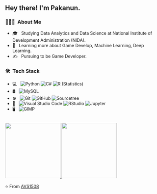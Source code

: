<h2> Hey there! I'm Pakanun.</h2>

<h3> 👨🏻‍💻 &nbsp;About Me </h3>

- 🎓 &nbsp; Studying Data Analytics and Data Science at National Institute of Development Administration (NIDA).
- 🌱 &nbsp; Learning more about Game Develop, Machine Learning, Deep Learning.
- ✍️ &nbsp; Pursuing to be Game Developer.

<h3> 🛠 &nbsp;Tech Stack</h3>

- 💻 &nbsp;
  ![Python](https://img.shields.io/badge/-Python-333333?style=flat&logo=python)
  ![C#](https://img.shields.io/badge/-C#-333333?style=flat&logo=C%2B%2B&logoColor=00599C)
  ![R (Statistics)](https://img.shields.io/badge/-R-333333?style=flat&logo=R&logoColor=276DC3)
- 🛢 &nbsp;
  ![MySQL](https://img.shields.io/badge/-MySQL-333333?style=flat&logo=mysql)
- ⚙️ &nbsp;
  ![Git](https://img.shields.io/badge/-Git-333333?style=flat&logo=git)
  ![GitHub](https://img.shields.io/badge/-GitHub-333333?style=flat&logo=github)
  ![Sourcetree](https://img.shields.io/badge/-Sourcetree-333333?style=flat&logo=markdown)
- 🔧 &nbsp;
  ![Visual Studio Code](https://img.shields.io/badge/-Visual%20Studio%20Code-333333?style=flat&logo=visual-studio-code&logoColor=007ACC)
  ![RStudio](https://img.shields.io/badge/-RStudio-333333?style=flat&logo=rstudio)
  ![Jupyter](https://img.shields.io/badge/-Jupyter-333333?style=flat&logo=eclipse-ide&logoColor=2C2255)
- 🖥 &nbsp;
  ![GIMP](https://img.shields.io/badge/-GIMP-333333?style=flat&logo=adobe-illustrator)

<br/>

<a href="https://github.com/Paknun">
  <img height="180em" src="https://github-readme-stats.vercel.app/api?username=Pakanun&theme=buefy&show_icons=true" />
  <img height="180em" src="https://github-readme-stats.vercel.app/api/top-langs/?username=Pakanun&theme=buefy&layout=compact" />
</a>

<br/>


⭐️ From [AVS1508](https://github.com/AVS1508)
